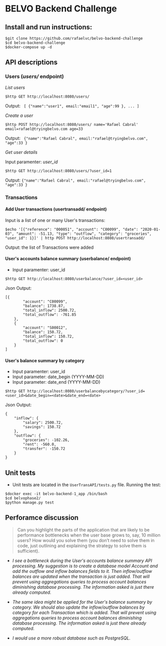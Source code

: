 # BELVO Backend Challenge


## Install and run instructions: 

```
$git clone https://github.com/rafaelvc/belvo-backend-challenge
$cd belvo-backend-challenge
$docker-compose up -d
```

## API descriptions
### Users (*users/* endpoint)
*List users*
```
$http GET http://localhost:8080/users/
```
Output:
``` [ {"name":"user1", email:"email1", "age":99 }, ... ]```

*Create a user*

```$http POST http://localhost:8080/users/ name='Rafael Cabral' email=rafael@tryingbelvo.com age=33```

Output:
``` {"name":"Rafael Cabral", email:"rafael@tryingbelvo.com", "age":33 }```

*Get user details*

Input paramenter: *user_id* 
```
$http GET http://localhost:8080/users/?user_id=1
```
Output: ```{"name":"Rafael Cabral", email:"rafael@tryingbelvo.com", "age":33 }```

### Transactions 
#### Add User transactions (usertransadd/ endpoint)
Input is a list of one or many User's transactions:
``` 
$echo '[{"reference": "000051", "account": "C00099", "date": "2020-01-03", "amount": -51.13, "type": "outflow", "category": "groceries", "user_id": 1}]' | http POST http://localhost:8080/usertransadd/
```
Output: the list of Transactions were added
#### User's accounts balance summary (userbalance/ endpoint)
- Input paramenter: user_id 
```
$http GET http://localhost:8080/userbalance/?user_id=<user_id>
```
Json Output:
```
[{
        "account": "C00099",
        "balance": 1738.87,
        "total_inflow": 2500.72,
        "total_outflow": -761.85
    },
    {
        "account": "S00012",
        "balance": 150.72,
        "total_inflow": 150.72,
        "total_outflow": 0
    }
]
```

#### User's balance summary by category
- Input paramenter: user_id
- Input parameter: date_begin (YYYY-MM-DD)
- Input parameter: date_end (YYYY-MM-DD)
```
$http GET http://localhost:8080/userbalancebycategory/?user_id=<user_id>&date_begin=<date>&date_end=<date>
```
Json Output:
```
{
    "inflow": {
        "salary": 2500.72,
        "savings": 150.72
    },
    "outflow": {
        "groceries": -102.26,
        "rent": -560.0,
        "transfer": -150.72
    }
}
```
## Unit tests

- Unit tests are located in the ```UserTransAPI/tests.py``` file. Running the test:
```
$docker exec -it belvo-backend-1_app /bin/bash
$cd belvophase2/
$python manage.py test
```
## Perforamce discussion

> Can you highlight the parts of the application that are likely to be performance
bottlenecks when the user base grows to, say, 10 million users? How would you solve
them (you don’t need to solve them in code, just outlining and explaining the strategy to
solve them is sufficient).


- *I see a bottleneck during the User's accounts balance summary API processing. My suggestion is to create a database model Account and add the outflow and inflow balances fields to it. Then inflow/outflow balances are updated  when the transaction is just added. That will prevent using aggregations queries to process account balances diminishing database processing. The information asked is just there already computed.*

- *The same idea might be applied for the User's balance summary by category. We should also update the inflow/outflow balances by category for each Transaction which is added. That will prevent using aggregations queries to process account balances diminishing database processing. The information asked is just there already computed.*

- *I would use a more robust database such as PostgreSQL.*



